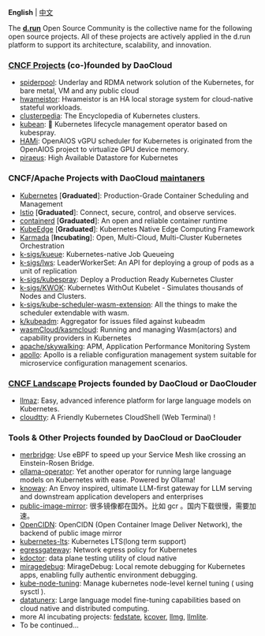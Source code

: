 **English** | [中文](https://github.com/DaoCloud/.github/blob/main/profile/README_zh.md)

The [**d.run**](https://d.run/) Open Source Community is the collective name for the following open source projects. All of these projects are actively applied in the d.run platform to support its architecture, scalability, and innovation.

### [CNCF Projects](https://www.cncf.io/sandbox-projects/) (co-)founded by DaoCloud
- [spiderpool](https://github.com/spidernet-io/spiderpool): Underlay and RDMA network solution of the Kubernetes, for bare metal, VM and any public cloud
- [hwameistor](https://github.com/hwameistor/hwameistor): Hwameistor is an HA local storage system for cloud-native stateful workloads.
- [clusterpedia](https://github.com/clusterpedia-io/clusterpedia): The Encyclopedia of Kubernetes clusters.
- [kubean](https://github.com/kubean-io/kubean): :seedling: Kubernetes lifecycle management operator based on kubespray.
- [HAMi](https://github.com/Project-HAMi/HAMi): OpenAIOS vGPU scheduler for Kubernetes is originated from the OpenAIOS project to virtualize GPU device memory.
- [piraeus](https://github.com/piraeusdatastore/piraeus): High Available Datastore for Kubernetes

### CNCF/Apache Projects with DaoCloud [maintaners](https://github.com/cncf/foundation/blob/main/project-maintainers.csv)

- [Kubernetes](https://github.com/kubernetes/kubernetes) [**Graduated**]: Production-Grade Container Scheduling and Management
- [Istio](https://github.com/istio/istio) [**Graduated**]: Connect, secure, control, and observe services.
- [containerd](https://github.com/containerd/containerd) [**Graduated**]: An open and reliable container runtime
- [KubeEdge](https://github.com/kubeedge/kubeedge) [**Graduated**]: Kubernetes Native Edge Computing Framework
- [Karmada](https://github.com/karmada-io/karmada) [**Incubating**]: Open, Multi-Cloud, Multi-Cluster Kubernetes Orchestration
- [k-sigs/kueue](https://github.com/kubernetes-sigs/kueue): Kubernetes-native Job Queueing
- [k-sigs/lws](https://github.com/kubernetes-sigs/lws): LeaderWorkerSet: An API for deploying a group of pods as a unit of replication
- [k-sigs/kubespray](https://github.com/kubernetes-sigs/kubespray): Deploy a Production Ready Kubernetes Cluster
- [k-sigs/KWOK](https://github.com/kubernetes-sigs/kwok): Kubernetes WithOut Kubelet -  Simulates thousands of Nodes and Clusters.
- [k-sigs/kube-scheduler-wasm-extension](https://github.com/kubernetes-sigs/kube-scheduler-wasm-extension): All the things to make the scheduler extendable with wasm.
- [k/kubeadm](https://github.com/kubernetes/kubeadm/): Aggregator for issues filed against kubeadm
- [wasmCloud/kasmcloud](https://github.com/wasmCloud/kasmcloud): Running and managing Wasm(actors) and capability providers in Kubernetes
- [apache/skywalking](https://github.com/apache/skywalking): APM, Application Performance Monitoring System
- [apollo](https://github.com/apolloconfig/apollo): Apollo is a reliable configuration management system suitable for microservice configuration management scenarios.

### [CNCF Landscape](https://landscape.cncf.io/) Projects founded by DaoCloud or DaoClouder
- [llmaz](https://github.com/InftyAI/llmaz): Easy, advanced inference platform for large language models on Kubernetes.
- [cloudtty](https://github.com/cloudtty/cloudtty): A Friendly Kubernetes CloudShell (Web Terminal) !

### Tools & Other Projects founded by DaoCloud or DaoClouder
- [merbridge](https://github.com/merbridge/merbridge): Use eBPF to speed up your Service Mesh like crossing an Einstein-Rosen Bridge.
- [ollama-operator](https://github.com/nekomeowww/ollama-operator): Yet another operator for running large language models on Kubernetes with ease. Powered by Ollama! 
- [knoway](https://github.com/knoway-dev/knoway): An Envoy inspired, ultimate LLM-first gateway for LLM serving and downstream application developers and enterprises
- [public-image-mirror](https://github.com/DaoCloud/public-image-mirror): 很多镜像都在国外。比如 gcr 。国内下载很慢，需要加速。
- [OpenCIDN](https://github.com/OpenCIDN/OpenCIDN): OpenCIDN (Open Container Image Deliver Network), the backend of public image mirror
- [kubernetes-lts](https://github.com/klts-io/kubernetes-lts): Kubernetes LTS(long term support)
- [egressgateway](https://github.com/spidernet-io/egressgateway): Network egress policy for Kubernetes
- [kdoctor](https://github.com/kdoctor-io/kdoctor): data plane testing utility of cloud native
- [miragedebug](https://github.com/miragedebug/miragedebug): MirageDebug: Local remote debugging for Kubernetes apps, enabling fully authentic environment debugging.
- [kube-node-tuning](https://github.com/kubean-io/kube-node-tuning): Manage kubernetes node-level kernel tuning ( using sysctl ).
- [datatunerx](https://github.com/DataTunerX/datatunerx): Large language model fine-tuning capabilities based on cloud native and distributed computing.
- more AI incubating projects: [fedstate](https://github.com/fedstate/fedstate), [kcover](https://github.com/BaizeAI/kcover), [llmg](https://github.com/lingticio/llmg), [llmlite](https://github.com/InftyAI/llmlite).	
- To be continued...
